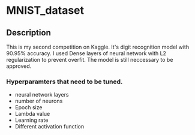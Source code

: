 # MNIST_dataset
## Description
This is my second competition on Kaggle. It's digit recognition model with 90.95% accuracy.
I used Dense layers of neural network with L2 regularization to prevent overfit.
The model is still neccessary to be approved.
### Hyperparamters that need to be tuned.
- neural network layers
- number of neurons
- Epoch size
- Lambda value
- Learning rate
- Different activation function
